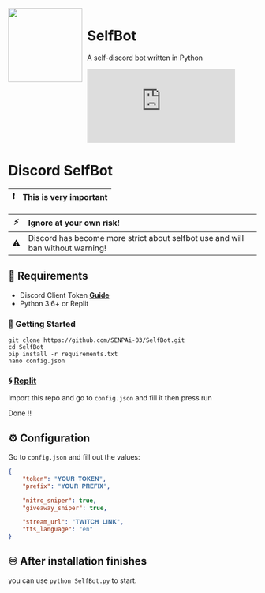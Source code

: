 <img width="150" height="150" align="left" style="float: left; margin: 0 10px 0 0;" del="SelfBot" src="https://i.goopics.net/z3hs7g.jpg">

# SelfBot
A self-discord bot written in Python

[![Run on Repl.it](https://repl.it/badge/github/plibither8/2048.cpp)](https://repl.it/github/SENPAi-03/SelfBot)

# Discord SelfBot 

| :exclamation: | This is very important  |
|---------------|:------------------------|


| :zap:         | **Ignore at your own risk!** |
|---------------|:-------------------------|
| ⚠️ | Discord has become more strict about selfbot use and will ban without warning!|


## 📜 Requirements

- Discord Client Token **[Guide](https://discordhelp.net/discord-token)**
- Python 3.6+ or Replit

### 🚀 Getting Started


```
git clone https://github.com/SENPAi-03/SelfBot.git
cd SelfBot
pip install -r requirements.txt
nano config.json
```

### 🌀 [Replit](https://replit.com)

Import this repo and go to `config.json` and fill it then press run

Done !!

## ⚙️ Configuration

Go to `config.json` and fill out the values:

```json
{ 
    "token": "𝐘𝐎𝐔𝐑 𝐓𝐎𝐊𝐄𝐍",
    "prefix": "𝐘𝐎𝐔𝐑 𝐏𝐑𝐄𝐅𝐈𝐗",

    "nitro_sniper": true,
    "giveaway_sniper": true,

    "stream_url": "𝐓𝐖𝐈𝐓𝐂𝐇 𝐋𝐈𝐍𝐊",
    "tts_language": "en"
} 
```
## ♾️ After installation finishes
 you can use `python SelfBot.py` to start.
 
